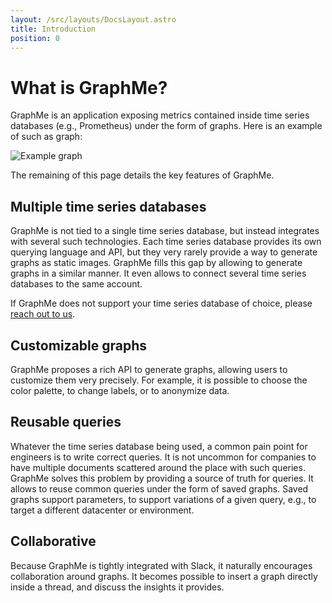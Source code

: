 ```yaml
---
layout: /src/layouts/DocsLayout.astro
title: Introduction
position: 0
---
```


# What is GraphMe?
 
GraphMe is an application exposing metrics contained inside time series databases (e.g., Prometheus) under the form of graphs.
Here is an example of such as graph:

![Example graph](/images/graph.png)

The remaining of this page details the key features of GraphMe.

## Multiple time series databases

GraphMe is not tied to a single time series database, but instead integrates with several such technologies.
Each time series database provides its own querying language and API, but they very rarely provide a way to generate graphs as static images.
GraphMe fills this gap by allowing to generate graphs in a similar manner.
It even allows to connect several time series databases to the same account.

If GraphMe does not support your time series database of choice, please [reach out to us](/support).

## Customizable graphs

GraphMe proposes a rich API to generate graphs, allowing users to customize them very precisely.
For example, it is possible to choose the color palette, to change labels, or to anonymize data.

## Reusable queries

Whatever the time series database being used, a common pain point for engineers is to write correct queries.
It is not uncommon for companies to have multiple documents scattered around the place with such queries.
GraphMe solves this problem by providing a source of truth for queries.
It allows to reuse common queries under the form of saved graphs.
Saved graphs support parameters, to support variations of a given query, e.g., to target a different datacenter or environment.

## Collaborative

Because GraphMe is tightly integrated with Slack, it naturally encourages collaboration around graphs.
It becomes possible to insert a graph directly inside a thread, and discuss the insights it provides.